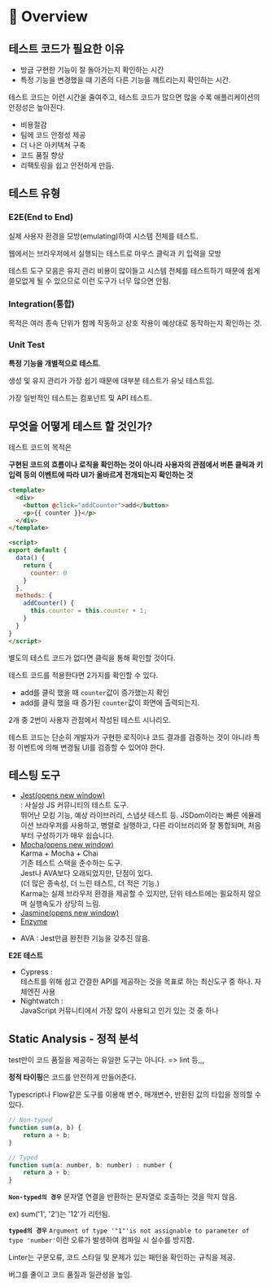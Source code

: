 #  🐳 Overview

## 테스트 코드가 필요한 이유

* 방금 구현한 기능이 잘 돌아가는지 확인하는 시간
* 특정 기능을 변경했을 떄 기존의 다른 기능을 꺠트리는지 확인하는 시간.

테스트 코드는 이런 시간을 줄여주고, 테스트 코드가 많으면 많을 수록 애플리케이션의 안정성은 높아진다.



* 비용절감
* 팀에 코드 안정성 제공
* 더 나은 아키텍쳐 구축
* 코드 품질 향상
* 리팩토링을 쉽고 안전하게 만듬.



## 테스트 유형

### E2E(End to End)

실제 사용자 환경을 모방(emulating)하여 시스템 전체를 테스트.

웹에서는 브라우저에서 실행되는 테스트로 마우스 클릭과 키 입력을 모방

테스트 도구 모음은 유지 관리 비용이 많이들고 시스템 전체를 테스트하기 때문에 쉽게 쓸모없게 될 수 있으므로 이런 도구가 너무 많으면 안됨.



### Integration(통합)

목적은 여러 종속 단위가 함께 작동하고 상호 작용이 예상대로 동작하는지 확인하는 것.



### Unit Test

**특정 기능을 개별적으로 테스트**.

생성 및 유지 관리가 가장 쉽기 때문에 대부분 테스트가 유닛 테스트임.

가장 일반적인 테스트는 컴포넌트 및 API 테스트.



## 무엇을 어떻게 테스트 할 것인가?

테스트 코드의 목적은 

**구현된 코드의 흐름이나 로직을 확인하는 것이 아니라 사용자의 관점에서 버튼 클릭과 키 입력 등의 이벤트에 따라 UI가 올바르게 전개되는지 확인하는 것**

```html
<template>
  <div>
    <button @click="addCounter">add</button>
    <p>{{ counter }}</p>
  </div>
</template>

<script>
export default {
  data() {
    return {
      counter: 0
    }
  },
  methods: {
    addCounter() {
      this.counter = this.counter + 1;
    }
  }
}
</script>
```

별도의 테스트 코드가 없다면 클릭을 통해 확인할 것이다.

테스트 코드를 적용한다면 2가지를 확인할 수 있다.

* add를 클릭 했을 때 `counter`값이 증가했는지 확인
* add를 클릭 했을 때 증가된 `counter`값이 화면에 출력되는지.

2개 중 2번이 사용자 관점에서 작성된 테스트 시나리오.

테스트 코드는 단순히 개발자가 구현한 로직이나 코드 결과를 검증하는 것이 아니라 특정 이벤트에 의해 변경될 UI를 검증할 수 있어야 한다.



## 테스팅 도구

- [Jest(opens new window)](https://jestjs.io/) <br/>: 사실상 JS 커뮤니티의 테스트 도구.<br/>뛰어난 모킹 기능, 예상 라이브러리, 스냅샷 테스트 등. JSDom이라는 빠른 에뮬레이션 브라우저를 사용하고, 병렬로 실행하고, 다른 라이브러리와 잘 통합되며, 처음부터 구성하기가 매우 쉽습니다.
- [Mocha(opens new window)](https://mochajs.org/)<br/>Karma + Mocha + Chai<br/>기존 테스트 스택을 준수하는 도구.<br/>Jest나 AVA보다 오래되었지만, 단점이 있다.<BR/>(더 많은 종속성, 더 느린 테스트, 더 적은 기능.)<BR/>Karma는 실제 브라우저 환경을 제공할 수 있지만, 단위 테스트에는 필요하지 않으며 실행속도가 상당히 느림.
- [Jasmine(opens new window)](https://jasmine.github.io/)
- [Enzyme](https://github.com/airbnb/enzyme)

* AVA : Jest만큼 완전한 기능을 갖추진 않음.



**E2E 테스트**

* Cypress :<br/> 테스트를 위해 쉽고 간결한 API를 제공하는 것을 목표로 하는 최신도구 중 하나. 자체엔진 사용
* Nightwatch : <br/>JavaScript 커뮤니티에서 가장 많이 사용되고 인기 있는 것 중 하나



## Static Analysis - 정적 분석

test만이 코드 품질을 제공하는 유일한 도구는 아니다. => lint 등,,,

**정적 타이핑**은 코드를 안전하게 만들어준다.

Typescript나 Flow같은 도구를 이용해 변수, 매개변수, 반환된 값의 타입을 정의할 수 있다.

```javascript
// Non-typed
function sum(a, b) {
    return a + b;
}

// Typed
function sum(a: number, b: number) : number {
    return a + b;
}
```

**`Non-typed의 경우`** 문자열 연결을 반환하는 문자열로 호출하는 것을 막지 않음.

ex) sum('1', '2')는 '12'가 리턴됨.

**`typed의 경우`** `Argument of type '"1"'is not assignable to parameter of type 'number'`이란 오류가 발생하여 컴파일 시 실수를 방지함.



Linter는 구문오류, 코드 스타일 및 문제가 있는 패턴을 확인하는 규칙을 제공.

버그를 줄이고 코드 품질과 일관성을 높임.